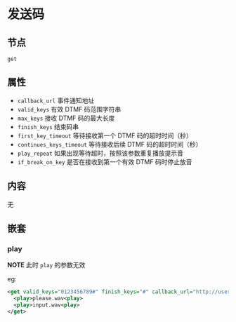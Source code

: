 # 发送码

## 节点
```
get
```

## 属性
- `callback_url`            事件通知地址
- `valid_keys`              有效 DTMF 码范围字符串
- `max_keys`                接收 DTMF 码的最大长度
- `finish_keys`             结束码串
- `first_key_timeout`       等待接收第一个 DTMF 码的超时时间（秒）
- `continues_keys_timeout`  等待接收后续 DTMF 码的超时时间（秒）
- `play_repeat`             如果出现等待超时，按照该参数重复播放提示音
- `if_break_on_key`         是否在接收到第一个有效 DTMF 码时停止放音

## 内容
无

## 嵌套

### play
**NOTE** 此时 `play` 的参数无效

eg:

```xml
<get valid_keys="0123456789#" finish_keys="#" callback_url="http://userhost/event.php?type=dtmf">
  <play>please.wav<play>
  <play>input.wav<play>
</get>
```
